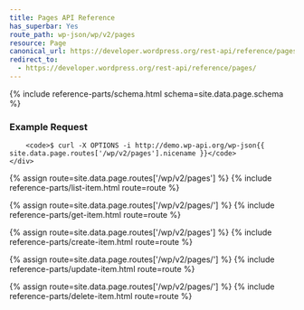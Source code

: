 ```yaml
---
title: Pages API Reference
has_superbar: Yes
route_path: wp-json/wp/v2/pages
resource: Page
canonical_url: https://developer.wordpress.org/rest-api/reference/pages/
redirect_to:
  - https://developer.wordpress.org/rest-api/reference/pages/
---
```


<section class="route">
	<div class="primary">
		{% include reference-parts/schema.html schema=site.data.page.schema %}
	</div>
	<div class="secondary">
		<h3>Example Request</h3>

		<code>$ curl -X OPTIONS -i http://demo.wp-api.org/wp-json{{ site.data.page.routes['/wp/v2/pages'].nicename }}</code>
	</div>
</section>

{% assign route=site.data.page.routes['/wp/v2/pages'] %}
{% include reference-parts/list-item.html route=route %}

{% assign route=site.data.page.routes['/wp/v2/pages/<id>'] %}
{% include reference-parts/get-item.html route=route %}

{% assign route=site.data.page.routes['/wp/v2/pages'] %}
{% include reference-parts/create-item.html route=route %}

{% assign route=site.data.page.routes['/wp/v2/pages/<id>'] %}
{% include reference-parts/update-item.html route=route %}

{% assign route=site.data.page.routes['/wp/v2/pages/<id>'] %}
{% include reference-parts/delete-item.html route=route %}
